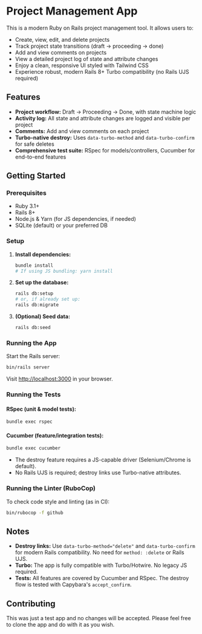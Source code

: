 # Project Management App

This is a modern Ruby on Rails project management tool. It allows users to:

- Create, view, edit, and delete projects
- Track project state transitions (draft → proceeding → done)
- Add and view comments on projects
- View a detailed project log of state and attribute changes
- Enjoy a clean, responsive UI styled with Tailwind CSS
- Experience robust, modern Rails 8+ Turbo compatibility (no Rails UJS required)

## Features
- **Project workflow:** Draft → Proceeding → Done, with state machine logic
- **Activity log:** All state and attribute changes are logged and visible per project
- **Comments:** Add and view comments on each project
- **Turbo-native destroy:** Uses `data-turbo-method` and `data-turbo-confirm` for safe deletes
- **Comprehensive test suite:** RSpec for models/controllers, Cucumber for end-to-end features

## Getting Started

### Prerequisites
- Ruby 3.1+
- Rails 8+
- Node.js & Yarn (for JS dependencies, if needed)
- SQLite (default) or your preferred DB

### Setup
1. **Install dependencies:**
   ```bash
   bundle install
   # If using JS bundling: yarn install
   ```
2. **Set up the database:**
   ```bash
   rails db:setup
   # or, if already set up:
   rails db:migrate
   ```
3. **(Optional) Seed data:**
   ```bash
   rails db:seed
   ```

### Running the App
Start the Rails server:
```bash
bin/rails server
```
Visit [http://localhost:3000](http://localhost:3000) in your browser.

### Running the Tests
#### RSpec (unit & model tests):
```bash
bundle exec rspec
```

#### Cucumber (feature/integration tests):
```bash
bundle exec cucumber
```
- The destroy feature requires a JS-capable driver (Selenium/Chrome is default).
- No Rails UJS is required; destroy links use Turbo-native attributes.

### Running the Linter (RuboCop)
To check code style and linting (as in CI):
```bash
bin/rubocop -f github
```

## Notes
- **Destroy links:** Use `data-turbo-method="delete"` and `data-turbo-confirm` for modern Rails compatibility. No need for `method: :delete` or Rails UJS.
- **Turbo:** The app is fully compatible with Turbo/Hotwire. No legacy JS required.
- **Tests:** All features are covered by Cucumber and RSpec. The destroy flow is tested with Capybara's `accept_confirm`.

## Contributing
This was just a test app and no changes will be accepted. Please feel free to clone the app and do with it as you wish.